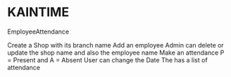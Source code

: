 # KAINTIME

EmployeeAttendance

Create a Shop with its branch name
Add an employee
Admin can delete or update the shop name and also the employee name
Make an attendance  P = Present and A = Absent
User can change the Date
The has a list of attendance
